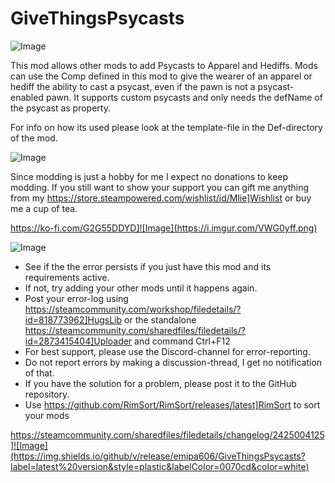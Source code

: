 # GiveThingsPsycasts

![Image](https://i.imgur.com/iCj5o7O.png)

This mod allows other mods to add Psycasts to Apparel and Hediffs.
Mods can use the Comp defined in this mod to give the wearer of an apparel or hediff the ability to cast a psycast, even if the pawn is not a psycast-enabled pawn.
It supports custom psycasts and only needs the defName of the psycast as property.

For info on how its used please look at the template-file in the Def-directory of the mod.
	
![Image](https://i.imgur.com/Ds0rBAD.png)

Since modding is just a hobby for me I expect no donations to keep modding. If you still want to show your support you can gift me anything from my https://store.steampowered.com/wishlist/id/Mlie]Wishlist or buy me a cup of tea.

https://ko-fi.com/G2G55DDYD]![Image](https://i.imgur.com/VWG0yff.png)


![Image](https://i.imgur.com/5xwDG6H.png)



-  See if the the error persists if you just have this mod and its requirements active.
-  If not, try adding your other mods until it happens again.
-  Post your error-log using https://steamcommunity.com/workshop/filedetails/?id=818773962]HugsLib or the standalone https://steamcommunity.com/sharedfiles/filedetails/?id=2873415404]Uploader and command Ctrl+F12
-  For best support, please use the Discord-channel for error-reporting.
-  Do not report errors by making a discussion-thread, I get no notification of that.
-  If you have the solution for a problem, please post it to the GitHub repository.
-  Use https://github.com/RimSort/RimSort/releases/latest]RimSort to sort your mods



https://steamcommunity.com/sharedfiles/filedetails/changelog/2425004125]![Image](https://img.shields.io/github/v/release/emipa606/GiveThingsPsycasts?label=latest%20version&style=plastic&labelColor=0070cd&color=white)

